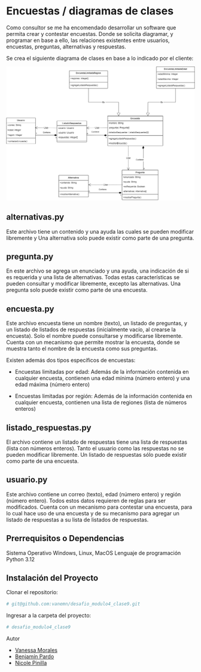 # Encuestas / diagramas de clases

Como consultor se me ha encomendado desarrollar un software que permita crear y contestar encuestas. Donde se solicita diagramar, y programar en base a ello, las relaciones existentes entre usuarios, encuestas, preguntas,
alternativas y respuestas.

Se crea el siguiente diagrama de clases en base a lo indicado por el cliente:

![alt text](Diagrama_modificado.drawio.png)

## alternativas.py

Este archivo tiene un contenido y una ayuda las cuales se pueden modificar libremente y Una alternativa solo puede existir como parte de una pregunta.

## pregunta.py

En este archivo se agrega un enunciado y una ayuda, una indicación de si es requerida y una lista de alternativas. Todas estas características se pueden consultar y modificar libremente, excepto las alternativas. Una pregunta solo puede existir como parte de una encuesta.

## encuesta.py

Este archivo encuesta tiene un nombre (texto), un listado de preguntas, y un listado de
listados de respuestas (inicialmente vacío, al crearse la encuesta). Solo el nombre puede consultarse y modificarse libremente. Cuenta con un mecanismo que permite mostrar la encuesta, donde se muestra tanto el nombre de la encuesta como sus preguntas.

Existen además dos tipos específicos de encuestas:

- Encuestas limitadas por edad: Además de la información contenida en cualquier encuesta, contienen una edad mínima (número entero) y una edad máxima (número entero)

- Encuestas limitadas por región: Además de la información contenida en cualquier encuesta, contienen una lista de regiones (lista de
  números enteros)

## listado_respuestas.py

El archivo contiene un listado de respuestas tiene una lista de respuestas (lista con números enteros). Tanto el usuario como las respuestas no se pueden modificar libremente. Un listado de respuestas sólo puede existir como parte de una encuesta.

## usuario.py

Este archivo contiene un correo (texto), edad (número entero) y región (número entero). Todos estos datos requieren de reglas para ser modificados. Cuenta con un mecanismo para contestar una encuesta, para lo cual
hace uso de una encuesta y de su mecanismo para agregar un listado de
respuestas a su lista de listados de respuestas.

## Prerrequisitos o Dependencias

Sistema Operativo Windows, Linux, MacOS
Lenguaje de programación Python 3.12

## Instalación del Proyecto

Clonar el repositorio:

```bash
# git@github.com:vanemn/desafio_modulo4_clase9.git
```

Ingresar a la carpeta del proyecto:

```bash
# desafio_modulo4_clase9
```

Autor

- [Vanessa Morales](https://github.com/vanemn)
- [Benjamín Pardo](https://github.com/bpardo02)
- [Nicole Pinilla](https://github.com/Npinilla19)
